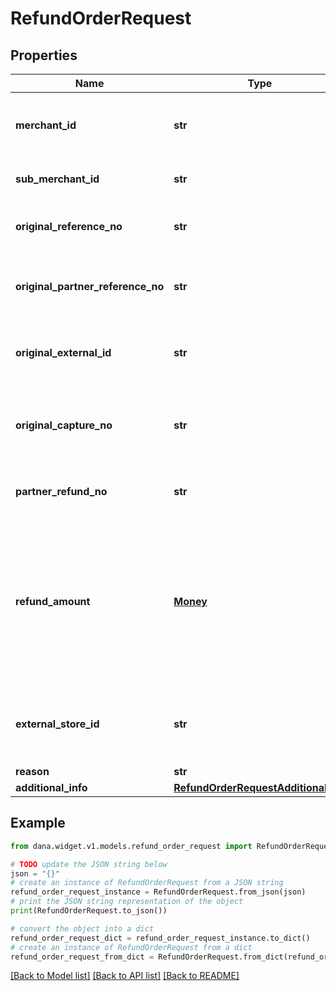 # RefundOrderRequest


## Properties

Name | Type | Description | Notes
------------ | ------------- | ------------- | -------------
**merchant_id** | **str** | Merchant identifier that is unique per each merchant | 
**sub_merchant_id** | **str** | Information of sub merchant identifier | [optional] 
**original_reference_no** | **str** | Original transaction identifier on DANA system | [optional] 
**original_partner_reference_no** | **str** | Original transaction identifier on partner system | 
**original_external_id** | **str** | Original external identifier on header message | [optional] 
**original_capture_no** | **str** | DANA&#39;s capture identifier. Use to refund the corresponding capture order | [optional] 
**partner_refund_no** | **str** | Reference number from merchant for the refund | 
**refund_amount** | [**Money**](Money.md) | Refund amount. Contains two sub-fields - 1. Value (Transaction amount, including the cents) and 2. Currency (Currency code based on ISO) | 
**external_store_id** | **str** | Store identifier to indicate to which store this payment belongs to | [optional] 
**reason** | **str** | Refund reason | [optional] 
**additional_info** | [**RefundOrderRequestAdditionalInfo**](RefundOrderRequestAdditionalInfo.md) |  | [optional] 

## Example

```python
from dana.widget.v1.models.refund_order_request import RefundOrderRequest

# TODO update the JSON string below
json = "{}"
# create an instance of RefundOrderRequest from a JSON string
refund_order_request_instance = RefundOrderRequest.from_json(json)
# print the JSON string representation of the object
print(RefundOrderRequest.to_json())

# convert the object into a dict
refund_order_request_dict = refund_order_request_instance.to_dict()
# create an instance of RefundOrderRequest from a dict
refund_order_request_from_dict = RefundOrderRequest.from_dict(refund_order_request_dict)
```
[[Back to Model list]](../README.md#documentation-for-models) [[Back to API list]](../README.md#documentation-for-api-endpoints) [[Back to README]](../README.md)


